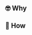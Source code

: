 ## 🤓 Why

<!-- Which problem does it solve? -->

## 💪 How

<!-- Any gory details? -->

<!-- ## 📈 Impact !--> 

<!-- If there is an impact on some metrics -->
